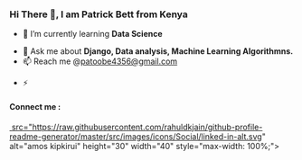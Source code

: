 ### Hi There 👋, I am <b>Patrick Bett</b> from <b>Kenya</b>

<!--
**PatrickBett/PatrickBett** is a ✨ _special_ ✨ repository because its `README.md` (this file) appears on your GitHub profile.

Here are some ideas to get you started:-->

<!-- 🔭 I’m currently working on <b>Data Science Project</b> -->
- 🌱 I’m currently learning <b>Data Science</b> 
<!-- - 👯 I’m looking to collaborate on ...
 - 🤔 I’m looking for help with ... -->
- 💬 Ask me about <b> Django, Data analysis, Machine Learning Algorithmns.</b>
- 📫 Reach me @patoobe4356@gmail.com
<!-- 😄 Pronouns: ... -->
- ⚡ 
#### Connect me :
<a href="https://www.linkedin.com/in/patrick-bett-2b32b6209/" rel="nofollow"><img align="center" >
src="https://raw.githubusercontent.com/rahuldkjain/github-profile-readme-generator/master/src/images/icons/Social/linked-in-alt.svg" alt="amos kipkirui" height="30" width="40" style="max-width: 100%;"></a>
